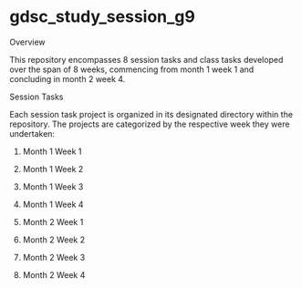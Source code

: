 # gdsc_study_session_g9

Overview

This repository encompasses 8 session tasks and class tasks developed over the span of 8 weeks, commencing from month 1 week 1 and concluding in month 2 week 4.

Session Tasks

Each session task project is organized in its designated directory within the repository. The projects are categorized by the respective week they were undertaken:

1. Month 1 Week 1
 
2. Month 1 Week 2

3. Month 1 Week 3

4. Month 1 Week 4

5. Month 2 Week 1

6. Month 2 Week 2

7. Month 2 Week 3

8. Month 2 Week 4

